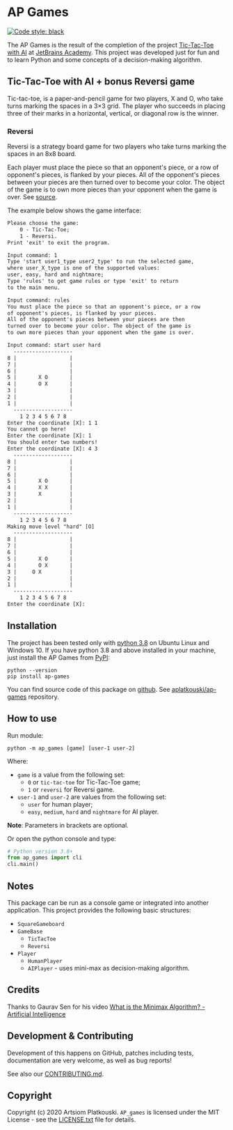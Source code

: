 # AP Games
[![Code style: black](https://img.shields.io/badge/code%20style-black-000000.svg)](https://github.com/psf/black)

The AP Games is the result of the completion of the project
[Tic-Tac-Toe with AI][] at [JetBrains Academy][]. This project
was developed just for fun and to learn Python and some
concepts of a decision-making algorithm.

## Tic-Tac-Toe with AI + bonus **Reversi** game

Tic-tac-toe, is a paper-and-pencil game for two players,
X and O, who take turns marking the spaces in a 3×3 grid.
The player who succeeds in placing three of their marks in
a horizontal, vertical, or diagonal row is the winner.

### Reversi

Reversi is a strategy board game for two players who take
turns marking the spaces in an 8x8 board.

Each player must place the piece so that an opponent's piece, or a
row of opponent's pieces, is flanked by your pieces. All of
the opponent's pieces between your pieces are then turned
over to become your color. The object of the game is to own
more pieces than your opponent when the game is over.
See [source][reversi rules source].

The example below shows the game interface:
```txt
Please choose the game:
	0 - Tic-Tac-Toe;
	1 - Reversi.
Print 'exit' to exit the program.

Input command: 1
Type 'start user1_type user2_type' to run the selected game,
where user_X_type is one of the supported values:
user, easy, hard and nightmare;
Type 'rules' to get game rules or type 'exit' to return
to the main menu.

Input command: rules
You must place the piece so that an opponent's piece, or a row
of opponent's pieces, is flanked by your pieces.
All of the opponent's pieces between your pieces are then
turned over to become your color. The object of the game is
to own more pieces than your opponent when the game is over.

Input command: start user hard
  -------------------
8 |                 |
7 |                 |
6 |                 |
5 |       X O       |
4 |       O X       |
3 |                 |
2 |                 |
1 |                 |
  -------------------
    1 2 3 4 5 6 7 8
Enter the coordinate [X]: 1 1
You cannot go here!
Enter the coordinate [X]: 1
You should enter two numbers!
Enter the coordinate [X]: 4 3
  -------------------
8 |                 |
7 |                 |
6 |                 |
5 |       X O       |
4 |       X X       |
3 |       X         |
2 |                 |
1 |                 |
  -------------------
    1 2 3 4 5 6 7 8
Making move level "hard" [O]
  -------------------
8 |                 |
7 |                 |
6 |                 |
5 |       X O       |
4 |       O X       |
3 |     O X         |
2 |                 |
1 |                 |
  -------------------
    1 2 3 4 5 6 7 8
Enter the coordinate [X]:

```

## Installation

The project has been tested only with [python 3.8][python] on
Ubuntu Linux and Windows 10. If you have python 3.8 and above
installed in your machine, just install the AP Games from [PyPI]:

```shell script
python --version
pip install ap-games
```

You can find source code of this package on [github][].
See [aplatkouski/ap-games][] repository.

## How to use

Run module:
```shell script
python -m ap_games [game] [user-1 user-2]
```
Where:
- ``game`` is a value from the following set:
    - ``0`` or ``tic-tac-toe`` for Tic-Tac-Toe game;
    - ``1`` or ``reversi`` for Reversi game.
- ``user-1`` and ``user-2`` are values from the following
  set:
    - ``user`` for human player;
    - ``easy``, ``medium``, ``hard`` and ``nightmare`` for AI
      player.

**Note**: Parameters in brackets are optional.

Or open the python console and type:
```python
# Python version 3.8+
from ap_games import cli
cli.main()
```

## Notes

This package can be run as a console game or integrated into
another application. This project provides the following basic
structures:
- ``SquareGameboard``
- ``GameBase``
    - ``TicTacToe``
    - ``Reversi``
- ``Player``
    - ``HumanPlayer``
    - ``AIPlayer`` - uses mini-max as decision-making algorithm.

## Credits

Thanks to Gaurav Sen for his video
[What is the Minimax Algorithm? - Artificial Intelligence][minimax algorithm video]

## Development & Contributing

Development of this happens on GitHub, patches including tests,
documentation are very welcome, as well as bug reports!

See also our [CONTRIBUTING.md][].

## Copyright

Copyright (c) 2020 Artsiom Platkouski.
``AP_games`` is licensed under the MIT License - see the [LICENSE.txt][]
file for details.

[Tic-Tac-Toe with AI]: https://hyperskill.org/projects/82
[JetBrains Academy]: https://hyperskill.org/join/0482410e
[PyPI]: https://pypi.org/project/realpython-reader/
[reversi rules source]: http://www.flyordie.com/games/help/reversi/en/games_rules_reversi.html
[python]: https://www.python.org/
[github]: https://github.com
[aplatkouski/ap-games]: https://github.com/aplatkouski/ap-games
[CONTRIBUTING.md]: https://github.com/aplatkouski/ap-games/blob/master/CONTRIBUTING.md
[minimax algorithm video]: https://www.youtube.com/watch?v=KU9Ch59-4vw
[LICENSE.txt]: https://github.com/aplatkouski/ap-games/blob/master/LICENSE.txt
